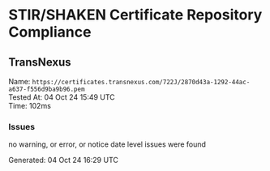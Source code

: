 # STIR/SHAKEN Certificate Repository Compliance

## TransNexus

Name: `https://certificates.transnexus.com/722J/2870d43a-1292-44ac-a637-f556d9ba9b96.pem`\
Tested At: 04 Oct 24 15:49 UTC\
Time: 102ms

### Issues

no warning, or error, or notice date level issues were found

Generated: 04 Oct 24 16:29 UTC